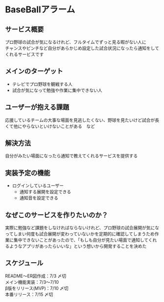# BaseBallアラーム

## サービス概要
プロ野球の試合が気になるけれど、フルタイムでずっと見る暇がない人に  
チャンスやピンチなど自分があらかじめ設定した試合状況になったら通知をしてくれるサービスです

## メインのターゲット
- テレビでプロ野球を観戦する人
- 試合が気になって勉強や作業に集中できない人

## ユーザーが抱える課題
応援しているチームの大事な場面を見逃したくない、野球を見たいけど試合が長くて他にやらないといけないことがある　など

## 解決方法
自分がみたい場面になったら通知で教えてくれるサービスを提供する

## 実装予定の機能
- ログインしているユーザー
  - 通知する展開を設定できる
  - 通知音を設定できる

## なぜこのサービスを作りたいのか？
実際に勉強など課題をしなければならないけれど、プロ野球の試合展開が気になってしまい何度も試合展開が変わっていないかを定期的に確認してしまうため作業に集中できないことがあったので、「もしも自分が見たい場面で通知してくれるようなアプリがあったらいいな」という想いから開発することを決めた

## スケジュール
README〜ER図作成：7/3 〆切  
メイン機能実装：7/3〜7/10  
β版をリリース(MVP)：7/10 〆切  
本番リリース：7/15 〆切

